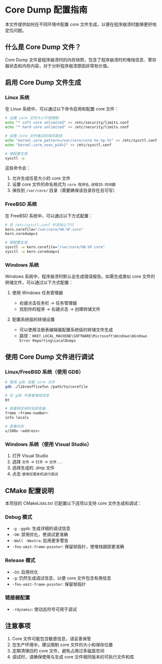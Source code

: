 # Core Dump 配置指南

本文件提供如何在不同环境中配置 core 文件生成，以便在程序崩溃时能够更好地定位问题。

## 什么是 Core Dump 文件？

Core Dump 文件是程序崩溃时的内存快照，包含了程序崩溃时的堆栈信息、寄存器状态和内存内容，对于分析程序崩溃原因非常有价值。

## 启用 Core Dump 文件生成

### Linux 系统

在 Linux 系统中，可以通过以下命令启用和配置 core 文件：

```bash
# 设置 core 文件大小不受限制
echo "* soft core unlimited" >> /etc/security/limits.conf
echo "* hard core unlimited" >> /etc/security/limits.conf

# 设置 core 文件格式和保存路径
echo "kernel.core_pattern=/var/core/core.%e.%p.%t" >> /etc/sysctl.conf
echo "kernel.core_uses_pid=1" >> /etc/sysctl.conf

# 使配置生效
sysctl -p
```

这些命令会：
1. 允许生成任意大小的 core 文件
2. 设置 core 文件的命名格式为 `core.程序名.进程ID.时间戳`
3. 保存到 `/var/core/` 目录（需要确保该目录存在且可写）

### FreeBSD 系统

在 FreeBSD 系统中，可以通过以下方式配置：

```bash
# 在 /etc/sysctl.conf 中添加以下行
kern.corefile="/var/core/%N.%P.core"
kern.coredump=1

# 使配置生效
sysctl -w kern.corefile="/var/core/%N.%P.core"
sysctl -w kern.coredump=1
```

### Windows 系统

Windows 系统中，程序崩溃时默认会生成错误报告。如需生成类似 core 文件的转储文件，可以通过以下方式配置：

1. 使用 Windows 任务管理器
   - 右键点击任务栏 -> 任务管理器
   - 找到你的程序 -> 右键点击 -> 创建转储文件

2. 配置系统级的转储设置
   - 可以使用注册表编辑器配置系统级的转储文件生成
   - 路径：`HKEY_LOCAL_MACHINE\SOFTWARE\Microsoft\Windows\Windows Error Reporting\LocalDumps`

## 使用 Core Dump 文件进行调试

### Linux/FreeBSD 系统（使用 GDB）

```bash
# 使用 gdb 加载 core 文件
gdb ./libreofficefun /path/to/corefile

# 在 gdb 中查看堆栈信息
bt

# 查看特定帧的局部变量
frame <frame-number>
info locals

# 查看内存
x/100x <address>
```

### Windows 系统（使用 Visual Studio）

1. 打开 Visual Studio
2. 选择 `文件` -> `打开` -> `文件...`
3. 选择生成的 .dmp 文件
4. 点击 `使用仅限本机进行调试`

## CMake 配置说明

本项目的 CMakeLists.txt 已配置以下选项以支持 core 文件生成和调试：

### Debug 模式
- `-g -ggdb`: 生成详细的调试信息
- `-O0`: 禁用优化，使调试更准确
- `-Wall -Wextra`: 启用更多警告
- `-fno-omit-frame-pointer`: 保留帧指针，使堆栈跟踪更准确

### Release 模式
- `-O3`: 启用优化
- `-g`: 仍然生成调试信息，以便 core 文件包含有用信息
- `-fno-omit-frame-pointer`: 保留帧指针

### 链接器配置
- `-rdynamic`: 使动态符号可用于调试

## 注意事项

1. Core 文件可能包含敏感信息，请妥善保管
2. 在生产环境中，建议限制 core 文件的大小和保存位置
3. 定期清理旧的 core 文件，避免占用过多磁盘空间
4. 调试时，请确保使用与生成 core 文件相同版本的可执行文件和库